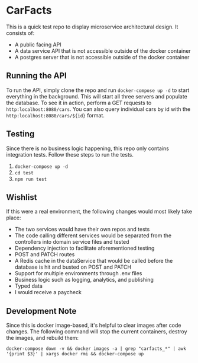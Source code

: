 # CarFacts
This is a quick test repo to display microservice architectural design. It consists of:
- A public facing API
- A data service API that is not accessible outside of the docker container
- A postgres server that is not accessible outside of the docker container


## Running the API
To run the API, simply clone the repo and run `docker-compose up -d` to start everything in the background. This will start all three servers and populate the database. To see it in action, perform a GET requests to `http:localhost:8080/cars`. You can also query individual cars by id with the `http:localhost:8080/cars/${id}` format.

## Testing
Since there is no business logic happening, this repo only contains integration tests. Follow these steps to run the tests.
1. `docker-compose up -d`
2. `cd test`
3. `npm run test`

## Wishlist
If this were a real environment, the following changes would most likely take place:
* The two services would have their own repos and tests
* The code calling different services would be separated from the controllers into domain service files and tested
* Dependency injection to facilitate aforementioned testing
* POST and PATCH routes
* A Redis cache in the dataService that would be called before the database is hit and busted on POST and PATCH
* Support for multiple environments through .env files
* Business logic such as logging, analytics, and publishing
* Typed data
* I would receive a paycheck

## Development Note
Since this is docker image-based, it's helpful to clear images after code changes. The following command will stop the current containers, destroy the images, and rebuild them:

```
docker-compose down -v && docker images -a | grep "carfacts_*" | awk '{print $3}' | xargs docker rmi && docker-compose up
```